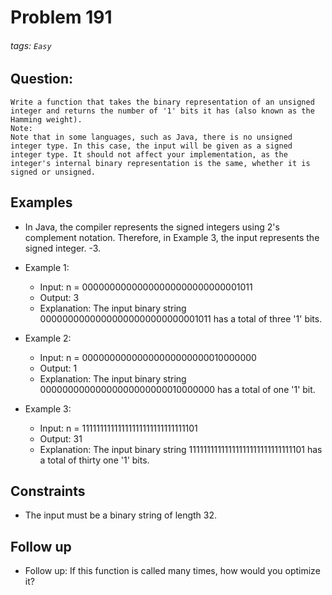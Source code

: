 # Problem 191
###### tags: `Easy`

## Question:
```
Write a function that takes the binary representation of an unsigned integer and returns the number of '1' bits it has (also known as the Hamming weight).
Note:
Note that in some languages, such as Java, there is no unsigned integer type. In this case, the input will be given as a signed integer type. It should not affect your implementation, as the integer's internal binary representation is the same, whether it is signed or unsigned.
```

## Examples
* In Java, the compiler represents the signed integers using 2's complement notation. Therefore, in Example 3, the input represents the signed integer. -3.

* Example 1:
	* Input: n = 00000000000000000000000000001011
	* Output: 3
	* Explanation: The input binary string 00000000000000000000000000001011 has a total of three '1' bits.

* Example 2:
	* Input: n = 00000000000000000000000010000000
	* Output: 1
	* Explanation: The input binary string 00000000000000000000000010000000 has a total of one '1' bit.

* Example 3:
	* Input: n = 11111111111111111111111111111101
	* Output: 31
	* Explanation: The input binary string 11111111111111111111111111111101 has a total of thirty one '1' bits.

## Constraints
* The input must be a binary string of length 32.

## Follow up

* Follow up: If this function is called many times, how would you optimize it?
